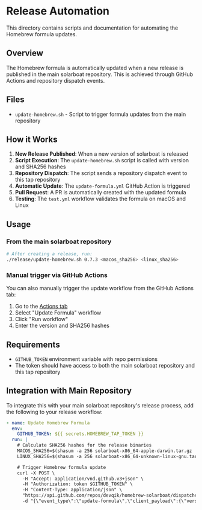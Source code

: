 # Release Automation

This directory contains scripts and documentation for automating the Homebrew formula updates.

## Overview

The Homebrew formula is automatically updated when a new release is published in the main solarboat repository. This is achieved through GitHub Actions and repository dispatch events.

## Files

- `update-homebrew.sh` - Script to trigger formula updates from the main repository

## How it Works

1. **New Release Published**: When a new version of solarboat is released
2. **Script Execution**: The `update-homebrew.sh` script is called with version and SHA256 hashes
3. **Repository Dispatch**: The script sends a repository dispatch event to this tap repository
4. **Automatic Update**: The `update-formula.yml` GitHub Action is triggered
5. **Pull Request**: A PR is automatically created with the updated formula
6. **Testing**: The `test.yml` workflow validates the formula on macOS and Linux

## Usage

### From the main solarboat repository

```bash
# After creating a release, run:
./release/update-homebrew.sh 0.7.3 <macos_sha256> <linux_sha256>
```

### Manual trigger via GitHub Actions

You can also manually trigger the update workflow from the GitHub Actions tab:

1. Go to the [Actions tab](https://github.com/devqik/homebrew-solarboat/actions)
2. Select "Update Formula" workflow
3. Click "Run workflow"
4. Enter the version and SHA256 hashes

## Requirements

- `GITHUB_TOKEN` environment variable with repo permissions
- The token should have access to both the main solarboat repository and this tap repository

## Integration with Main Repository

To integrate this with your main solarboat repository's release process, add the following to your release workflow:

```yaml
- name: Update Homebrew Formula
  env:
    GITHUB_TOKEN: ${{ secrets.HOMEBREW_TAP_TOKEN }}
  run: |
    # Calculate SHA256 hashes for the release binaries
    MACOS_SHA256=$(shasum -a 256 solarboat-x86_64-apple-darwin.tar.gz | cut -d' ' -f1)
    LINUX_SHA256=$(shasum -a 256 solarboat-x86_64-unknown-linux-gnu.tar.gz | cut -d' ' -f1)

    # Trigger Homebrew formula update
    curl -X POST \
      -H "Accept: application/vnd.github.v3+json" \
      -H "Authorization: token $GITHUB_TOKEN" \
      -H "Content-Type: application/json" \
      "https://api.github.com/repos/devqik/homebrew-solarboat/dispatches" \
      -d "{\"event_type\":\"update-formula\",\"client_payload\":{\"version\":\"${{ github.event.release.tag_name }}\",\"macos_sha256\":\"$MACOS_SHA256\",\"linux_sha256\":\"$LINUX_SHA256\"}}"
```

